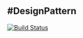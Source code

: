 #DesignPattern
---
[![Build Status](https://www.travis-ci.org/AllenLyu/DesignPattern.svg?branch=master)](https://www.travis-ci.org/AllenLyu/DesignPattern)

